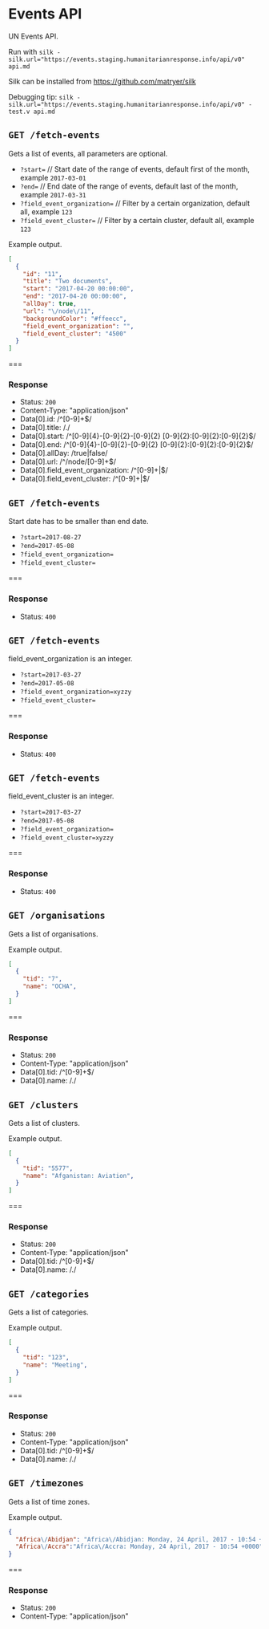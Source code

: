 # Events API

UN Events API.

Run with `silk -silk.url="https://events.staging.humanitarianresponse.info/api/v0" api.md`

Silk can be installed from https://github.com/matryer/silk

Debugging tip: `silk -silk.url="https://events.staging.humanitarianresponse.info/api/v0" -test.v api.md`

## `GET /fetch-events`

Gets a list of events, all parameters are optional.

  * `?start=` // Start date of the range of events, default first of the month, example `2017-03-01`
  * `?end=` // End date of the range of events, default last of the month, example `2017-03-31`
  * `?field_event_organization=` // Filter by a certain organization, default all, example `123`
  * `?field_event_cluster=` // Filter by a certain cluster, default all, example `123`

Example output.

```json
[
  {
    "id": "11",
    "title": "Two documents",
    "start": "2017-04-20 00:00:00",
    "end": "2017-04-20 00:00:00",
    "allDay": true,
    "url": "\/node\/11",
    "backgroundColor": "#ffeecc",
    "field_event_organization": "",
    "field_event_cluster": "4500"
  }
]
```

===

### Response

* Status: `200`
* Content-Type: "application/json"
* Data[0].id: /^[0-9]+$/
* Data[0].title: /./
* Data[0].start: /^[0-9]{4}-[0-9]{2}-[0-9]{2} [0-9]{2}:[0-9]{2}:[0-9]{2}$/
* Data[0].end: /^[0-9]{4}-[0-9]{2}-[0-9]{2} [0-9]{2}:[0-9]{2}:[0-9]{2}$/
* Data[0].allDay: /true|false/
* Data[0].url: /^\/node\/[0-9]+$/
* Data[0].field_event_organization: /^[0-9]+|$/
* Data[0].field_event_cluster: /^[0-9]+|$/


## `GET /fetch-events`

Start date has to be smaller than end date.

  * `?start=2017-08-27`
  * `?end=2017-05-08`
  * `?field_event_organization=`
  * `?field_event_cluster=`

===

### Response

* Status: `400`

## `GET /fetch-events`

field_event_organization is an integer.

  * `?start=2017-03-27`
  * `?end=2017-05-08`
  * `?field_event_organization=xyzzy`
  * `?field_event_cluster=`

===

### Response

* Status: `400`

## `GET /fetch-events`

field_event_cluster is an integer.

  * `?start=2017-03-27`
  * `?end=2017-05-08`
  * `?field_event_organization=`
  * `?field_event_cluster=xyzzy`

===

### Response

* Status: `400`


## `GET /organisations`

Gets a list of organisations.

Example output.

```json
[
  {
    "tid": "7",
    "name": "OCHA",
  }
]
```

===

### Response

* Status: `200`
* Content-Type: "application/json"
* Data[0].tid: /^[0-9]+$/
* Data[0].name: /./

## `GET /clusters`

Gets a list of clusters.

Example output.

```json
[
  {
    "tid": "5577",
    "name": "Afganistan: Aviation",
  }
]
```

===

### Response

* Status: `200`
* Content-Type: "application/json"
* Data[0].tid: /^[0-9]+$/
* Data[0].name: /./

## `GET /categories`

Gets a list of categories.

Example output.

```json
[
  {
    "tid": "123",
    "name": "Meeting",
  }
]
```

===

### Response

* Status: `200`
* Content-Type: "application/json"
* Data[0].tid: /^[0-9]+$/
* Data[0].name: /./

## `GET /timezones`

Gets a list of time zones.

Example output.

```json
{
  "Africa\/Abidjan": "Africa\/Abidjan: Monday, 24 April, 2017 - 10:54 +0000",
  "Africa\/Accra":"Africa\/Accra: Monday, 24 April, 2017 - 10:54 +0000"
}
```

===

### Response

* Status: `200`
* Content-Type: "application/json"
